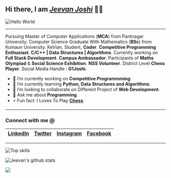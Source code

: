 ## Hi there, I am [_Jeevan Joshi_][linkedin] 👋🏻

![Hello World](https://drive.google.com/uc?export=view&id=1S3_UfDj6gqPCmzNd0enGJYQfq_zaM_nK)

---

Pursuing Master of Computer Applications (**MCA**) from Pantnagar University.
Computer Science Graduate With Mathematics (**BSc**) from Kumaun University.
KeVian, Student, **Coder**.
**Competitive Programming Enthusiast**.
**C/C++ | Data Structures | Algorithms**.
Currently working on **Full Stack Development**.
**Campus Ambassador**.
Participants of **Maths Olympiad** & **Social Science Exhibition**.
**NSS Volunteer**.
District Level **Chess Player**.
Social Media Handle : **G1Joshi**.

- 🔭 I’m currently working on **Competitive Programmming**.
- 🌱 I’m currently learning **Python, Data Structures and Algorithms**.
- 👯 I’m looking to collaborate on Different Project of **Web Development**.
- 💬 Ask me about **Programming**.
- ⚡ Fun fact: I Loves To Play **[Chess][chess]**.

---

### Connect with me @
| [LinkedIn][linkedin] | [Twitter][twitter] | [Instagram][instagram] | [Facebook][facebook] |
| - | - | - | - |

---

![Top skills](https://github-readme-stats.vercel.app/api/top-langs/?username=g1joshi&hide_border=true)

![Jeevan's github stats](https://github-readme-stats.vercel.app/api?username=g1joshi&count_private=true&show_icons=true&hide_border=true)

![](https://komarev.com/ghpvc/?username=G1Joshi&color=green)

[linkedin]: https://www.linkedin.com/in/G1Joshi
[twitter]: https://www.twitter.com/G1JoC
[instagram]: https://www.instagram.com/G1Joshi
[facebook]: https://www.facebook.com/G1JoC
[chess]: https://www.chess.com/member/G1Joshi
